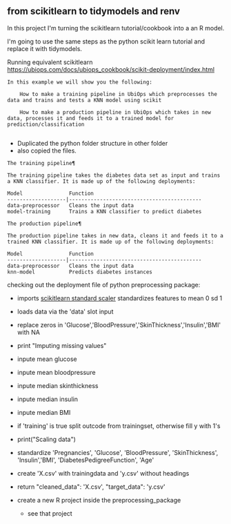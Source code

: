## from scikitlearn to tidymodels and renv
In this project I'm turning the scikitlearn tutorial/cookbook into a an 
R model. 

I'm going to use the same steps as the python scikit learn tutorial and
replace it with tidymodels. 

Running equivalent scikitlearn
https://ubiops.com/docs/ubiops_cookbook/scikit-deployment/index.html 


```
In this example we will show you the following:

    How to make a training pipeline in UbiOps which preprocesses the data and trains and tests a KNN model using scikit

    How to make a production pipeline in UbiOps which takes in new data, processes it and feeds it to a trained model for prediction/classification


```

* Duplicated the python folder structure in other folder
* also copied the files.

```
The training pipeline¶

The training pipeline takes the diabetes data set as input and trains a KNN classifier. It is made up of the following deployments:

Model 	            Function
-------------------|-------------------------------------------
data-preprocessor 	Cleans the input data
model-training 	    Trains a KNN classifier to predict diabetes
```



```
The production pipeline¶

The production pipeline takes in new data, cleans it and feeds it to a trained KNN classifier. It is made up of the following deployments:

Model 	            Function
-------------------|-------------------------------------------
data-preprocessor 	Cleans the input data
knn-model 	        Predicts diabetes instances
```


checking out the deployment file of python preprocessing package: 

  * imports [scikitlearn standard scaler](https://scikit-learn.org/stable/modules/generated/sklearn.preprocessing.StandardScaler.html) standardizes features to mean 0 sd 1
  * loads data via the 'data' slot input 
  * replace zeros in 'Glucose','BloodPressure','SkinThickness','Insulin','BMI' with NA
  * print "Imputing missing values"
  * inpute mean glucose
  * inpute mean bloodpressure
  * inpute median skinthickness
  * inpute median insulin
  * inpute median BMI
  * if 'training' is true split outcode from trainingset, otherwise fill y with 1's
  * print("Scaling data")
  * standardize 'Pregnancies', 'Glucose', 'BloodPressure', 'SkinThickness', 'Insulin','BMI', 'DiabetesPedigreeFunction', 'Age' 
  * create 'X.csv' with trainingdata and 'y.csv' without headings
  * return "cleaned_data": 'X.csv', "target_data": 'y.csv'
  
* create a new R project inside the preprocessing_package
  * see that project
